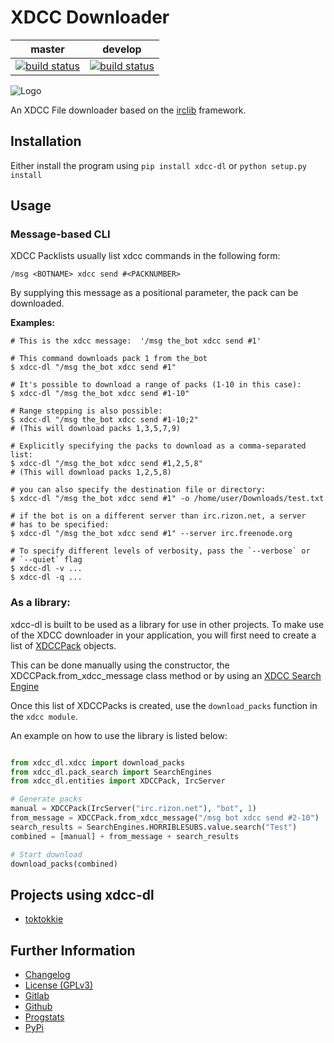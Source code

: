 # XDCC Downloader

|master|develop|
|:---:|:---:|
|[![build status](https://gitlab.namibsun.net/namibsun/python/xdcc-dl/badges/master/build.svg)](https://gitlab.namibsun.net/namibsun/python/xdcc-dl/commits/master)|[![build status](https://gitlab.namibsun.net/namibsun/python/xdcc-dl/badges/develop/build.svg)](https://gitlab.namibsun.net/namibsun/python/xdcc-dl/commits/develop)|

![Logo](resources/logo/logo-readme.png)

An XDCC File downloader based on the [irclib](https://github.com/jaraco/irc) framework.

## Installation

Either install the program using `pip install xdcc-dl` or `python setup.py install`

## Usage

### Message-based CLI

XDCC Packlists usually list xdcc commands in the following form:

    /msg <BOTNAME> xdcc send #<PACKNUMBER>
    
By supplying this message as a positional parameter, the pack can be downloaded.

**Examples:**

    # This is the xdcc message:  '/msg the_bot xdcc send #1'
    
    # This command downloads pack 1 from the_bot
    $ xdcc-dl "/msg the_bot xdcc send #1"
    
    # It's possible to download a range of packs (1-10 in this case):
    $ xdcc-dl "/msg the_bot xdcc send #1-10"
    
    # Range stepping is also possible:
    $ xdcc-dl "/msg the_bot xdcc send #1-10;2"
    # (This will download packs 1,3,5,7,9)

    # Explicitly specifying the packs to download as a comma-separated list:
    $ xdcc-dl "/msg the_bot xdcc send #1,2,5,8"
    # (This will download packs 1,2,5,8)
    
    # you can also specify the destination file or directory:
    $ xdcc-dl "/msg the_bot xdcc send #1" -o /home/user/Downloads/test.txt
    
    # if the bot is on a different server than irc.rizon.net, a server
    # has to be specified:
    $ xdcc-dl "/msg the_bot xdcc send #1" --server irc.freenode.org
    
    # To specify different levels of verbosity, pass the `--verbose` or
    # `--quiet` flag
    $ xdcc-dl -v ...
    $ xdcc-dl -q ...

### As a library:

xdcc-dl is built to be used as a library for use in other projects.
To make use of the XDCC downloader in your application, you will first need to
create a list of [XDCCPack](xdcc_dl/entitites/XDCCPack.py) objects.

This can be done manually using the constructor, the XDCCPack.from_xdcc_message
class method or by using an
[XDCC Search Engine](xdcc_dl/pack_search/SearchEngine.py)

Once this list of XDCCPacks is created, use the `download_packs` function in
the `xdcc module`.

An example on how to use the library is listed below:

```python

from xdcc_dl.xdcc import download_packs
from xdcc_dl.pack_search import SearchEngines
from xdcc_dl.entities import XDCCPack, IrcServer

# Generate packs
manual = XDCCPack(IrcServer("irc.rizon.net"), "bot", 1)
from_message = XDCCPack.from_xdcc_message("/msg bot xdcc send #2-10")
search_results = SearchEngines.HORRIBLESUBS.value.search("Test")
combined = [manual] + from_message + search_results

# Start download
download_packs(combined)

```


    
## Projects using xdcc-dl

* [toktokkie](https://gitlab.namibsun.net/namibsun/python/toktokkie)
   
## Further Information

* [Changelog](CHANGELOG)
* [License (GPLv3)](LICENSE)
* [Gitlab](https://gitlab.namibsun.net/namibsun/python/xdcc-dl)
* [Github](https://github.com/namboy94/xdcc-dl)
* [Progstats](https://progstats.namibsun.net/projects/xdcc-dl)
* [PyPi](https://pypi.org/project/xdcc-dl)
